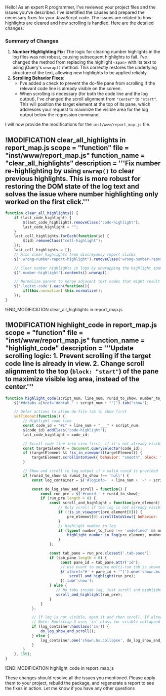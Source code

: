 Hello! As an expert R programmer, I've reviewed your project files and the issues you've described. I've identified the causes and prepared the necessary fixes for your JavaScript code. The issues are related to how highlights are cleared and how scrolling is handled. Here are the detailed changes:

### Summary of Changes

1.  **Number Highlighting Fix:** The logic for clearing number highlights in the log files was not robust, causing subsequent highlights to fail. I've changed the method from replacing the highlight `<span>` with its text to using jQuery's `unwrap()` method. This correctly restores the underlying structure of the text, allowing new highlights to be applied reliably.
2.  **Scrolling Behavior Fixes:**
    *   I've added a check to prevent the do-file pane from scrolling if the relevant code line is already visible on the screen.
    *   When scrolling is necessary (for both the code line and the log output), I've changed the scroll alignment from `"center"` to `"start"`. This will position the target element at the top of its pane, which addresses your request to maximize the visible area for the log output below the regression command.

I will now provide the modifications for the `inst/www/report_map.js` file.

!MODIFICATION clear_all_highlights in report_map.js
scope = "function"
file = "inst/www/report_map.js"
function_name = "clear_all_highlights"
description = '''Fix number re-highlighting by using `unwrap()` to clear previous highlights. This is more robust for restoring the DOM state of the log text and solves the issue where number highlighting only worked on the first click.'''
---
```javascript
function clear_all_highlights() {
    if (last_code_highlight) {
        $(last_code_highlight).removeClass("code-highlight");
        last_code_highlight = "";
    }
    last_cell_highlights.forEach(function(id) {
        $(id).removeClass("cell-highlight");
    });
    last_cell_highlights = [];
    // Also clear highlights from discrepancy report clicks
    $(".wrong-number-report-highlight").removeClass("wrong-number-report-highlight");

    // Clear number highlights in logs by unwrapping the highlight span
    $('.number-highlight').contents().unwrap();

    // Normalize parent to merge adjacent text nodes that might result from unwrapping
    $('.logtxt-code').each(function(){
        if(this.normalize) this.normalize();
    });
}
```
!END_MODIFICATION clear_all_highlights in report_map.js

!MODIFICATION highlight_code in report_map.js
scope = "function"
file = "inst/www/report_map.js"
function_name = "highlight_code"
description = '''Update scrolling logic: 1. Prevent scrolling if the target code line is already in view. 2. Change scroll alignment to the top (`block: "start"`) of the pane to maximize visible log area, instead of the center.'''
---
```javascript
function highlight_code(script_num, line_num, runid_to_show, number_to_find) {
    $("#dotabs a[href='#dotab_" + script_num + "']").tab("show");

    // Defer actions to allow do-file tab to show first
    setTimeout(function() {
        // Highlight code line
        const code_id = "#L" + line_num + "___" + script_num;
        $(code_id).addClass("code-highlight");
        last_code_highlight = code_id;

        // Scroll code line into view first, if it's not already visible.
        const targetElement = document.querySelector(code_id);
        if (targetElement && !is_in_viewport(targetElement)) {
            targetElement.scrollIntoView({ behavior: "smooth", block: "start" });
        }

        // Show and scroll to log output if a valid runid is provided
        if (runid_to_show && runid_to_show !== 'null') {
            const log_container = $('#loginfo-' + line_num + '-' + script_num);

            const do_log_show_and_scroll = function() {
                const run_pre = $('#runid-' + runid_to_show);
                if (run_pre.length > 0) {
                    const scroll_and_highlight = function(pre_element) {
                        // Only scroll if the log is not already visible in its container
                        if (!is_in_viewport(pre_element[0])) {
                            pre_element[0].scrollIntoView({ behavior: 'smooth', block: 'start' });
                        }
                        // Highlight number in log
                        if (typeof number_to_find !== 'undefined' && number_to_find !== null) {
                            highlight_number_in_log(pre_element, number_to_find);
                        }
                    };

                    const tab_pane = run_pre.closest('.tab-pane');
                    if (tab_pane.length > 0) {
                         const pane_id = tab_pane.attr('id');
                         // Use event to ensure multi-run tab is shown before scroll
                         $('a[href="#' + pane_id + '"]').one('shown.bs.tab', function() {
                             scroll_and_highlight(run_pre);
                         }).tab('show');
                    } else {
                       // No tabs inside log, just scroll and highlight
                       scroll_and_highlight(run_pre);
                    }
                }
            };

            // If log is not visible, open it and then scroll. If already visible, just scroll.
            // Note: Bootstrap 3 uses 'in' class for visible collapsed elements
            if (log_container.hasClass('in')) {
                do_log_show_and_scroll();
            } else {
                log_container.one('shown.bs.collapse', do_log_show_and_scroll).collapse('show');
            }
        }
    }, 150);
}
```
!END_MODIFICATION highlight_code in report_map.js

These changes should resolve all the issues you mentioned. Please apply them to your project, rebuild the package, and regenerate a report to see the fixes in action. Let me know if you have any other questions
